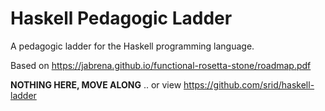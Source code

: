 # Haskell Pedagogic Ladder

A pedagogic ladder for the Haskell programming language.

Based on https://jabrena.github.io/functional-rosetta-stone/roadmap.pdf

**NOTHING HERE, MOVE ALONG** .. or view https://github.com/srid/haskell-ladder

